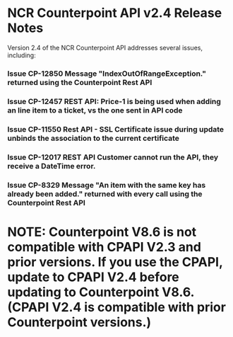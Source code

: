 # NCR Counterpoint API v2.4 Release Notes
Version 2.4 of the NCR Counterpoint API addresses several issues, including:

### Issue CP-12850 Message "IndexOutOfRangeException." returned using the Counterpoint Rest API
### Issue CP-12457 REST API: Price-1 is being used when adding an line item to a ticket, vs the one sent in API code
### Issue CP-11550 Rest API - SSL Certificate issue during update unbinds the association to the current certificate
### Issue CP-12017 REST API Customer cannot run the API, they receive a DateTime error.
### Issue CP-8329 Message "An item with the same key has already been added." returned with every call using the Counterpoint Rest API

# NOTE: Counterpoint V8.6 is not compatible with CPAPI V2.3 and prior versions. If you use the CPAPI, update to CPAPI V2.4 before updating to Counterpoint V8.6. (CPAPI V2.4 is compatible with prior Counterpoint versions.)
